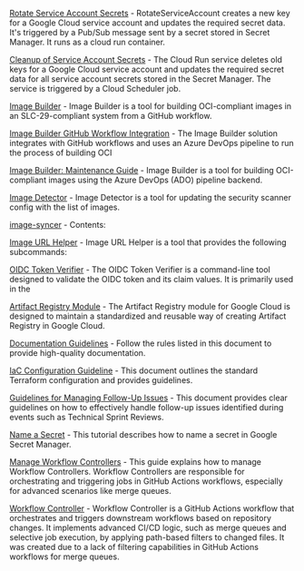[Rotate Service Account Secrets](/cmd/cloud-run/rotate-service-account/README.md) - RotateServiceAccount creates a new key for a Google Cloud service account and updates the required secret data. It's triggered by a  Pub/Sub message sent by a secret stored in Secret Manager. It runs as a cloud run container.

[Cleanup of Service Account Secrets](/cmd/cloud-run/service-account-keys-cleaner/README.md) - The Cloud Run service deletes old keys for a Google Cloud service account and updates the required secret data for all service account secrets stored in the Secret Manager. The service is triggered by a Cloud Scheduler job.

[Image Builder](/cmd/image-builder/README.md) - Image Builder is a tool for building OCI-compliant images in an SLC-29-compliant system from a GitHub workflow.

[Image Builder GitHub Workflow Integration](/cmd/image-builder/github-workflow-integration.md) - The Image Builder solution integrates with GitHub workflows and uses an Azure DevOps pipeline to run the process of building OCI

[Image Builder: Maintenance Guide](/cmd/image-builder/image-builder.md) - Image Builder is a tool for building OCI-compliant images using the Azure DevOps (ADO) pipeline backend.

[Image Detector](/cmd/image-detector/README.md) - Image Detector is a tool for updating the security scanner config with the list of images.

[image-syncer](/cmd/image-syncer/README.md) - Contents:

[Image URL Helper](/cmd/image-url-helper/README.md) - Image URL Helper is a tool that provides the following subcommands:

[OIDC Token Verifier](/cmd/oidc-token-verifier/README.md) - The OIDC Token Verifier is a command-line tool designed to validate the OIDC token and its claim values. It is primarily used in the

[Artifact Registry Module](/configs/terraform/modules/artifact-registry/README.md) - The Artifact Registry module for Google Cloud is designed to maintain a standardized and reusable way of creating Artifact Registry in Google Cloud.

[Documentation Guidelines](/docs/documentation_guidelines.md) - Follow the rules listed in this document to provide high-quality documentation.

[IaC Configuration Guideline](/docs/guidelines_iac.md) - This document outlines the standard Terraform configuration and provides guidelines.

[Guidelines for Managing Follow-Up Issues](/docs/how-to/how-to-manage-follow-up-issues.md) - This document provides clear guidelines on how to effectively handle follow-up issues identified during events such as Technical Sprint Reviews.

[Name a Secret](/docs/how-to/how-to-name-secret.md) - This tutorial describes how to name a secret in Google Secret Manager.

[Manage Workflow Controllers](/docs/how-to/how-to_manage_workflow_controller.md) - This guide explains how to manage Workflow Controllers. Workflow Controllers are responsible for orchestrating and triggering jobs in GitHub Actions workflows, especially for advanced scenarios like merge queues.

[Workflow Controller](/docs/what-is/what-is_workflow_controller.md) - Workflow Controller is a GitHub Actions workflow that orchestrates and triggers downstream workflows based on repository changes. It implements advanced CI/CD logic, such as merge queues and selective job execution, by applying path-based filters to changed files. It was created due to a lack of filtering capabilities in GitHub Actions workflows for merge queues.

